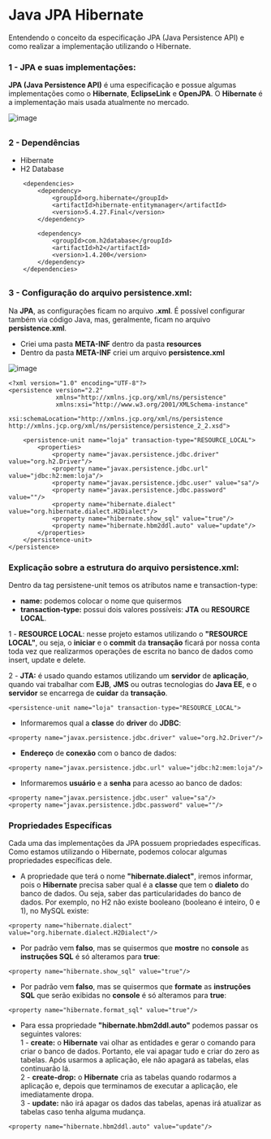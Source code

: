 # Java JPA Hibernate
Entendendo o conceito da especificação JPA (Java Persistence API) e como realizar a implementação utilizando o Hibernate.

### 1 - JPA e suas implementações:

<b>JPA (Java Persistence API)</b> é uma especificação e possue algumas implementações como o <b>Hibernate</b>, <b>EclipseLink</b> e <b>OpenJPA</b>. 
O <b>Hibernate</b> é a implementação mais usada atualmente no mercado.

![image](https://user-images.githubusercontent.com/74054701/209901789-342b8da3-8c62-452d-9f72-737d202c2809.png)
##
### 2 - Dependências
- Hibernate
- H2 Database
~~~
    <dependencies>
        <dependency>
            <groupId>org.hibernate</groupId>
            <artifactId>hibernate-entitymanager</artifactId>
            <version>5.4.27.Final</version>
        </dependency>

        <dependency>
            <groupId>com.h2database</groupId>
            <artifactId>h2</artifactId>
            <version>1.4.200</version>
        </dependency>
    </dependencies>
~~~
##
### 3 - Configuração do arquivo <b>persistence.xml:</b>
Na <b>JPA</b>, as configurações ficam no arquivo <b>.xml</b>. É possível configurar também via código Java, mas, geralmente, ficam no arquivo <b>persistence.xml</b>.

- Criei uma pasta  <b>META-INF</b> dentro da pasta <b>resources</b>
- Dentro da pasta <b>META-INF</b> criei um arquivo <b>persistence.xml</b>

![image](https://user-images.githubusercontent.com/74054701/209903145-b890a4f2-fcb4-450f-96f5-fc46de4dbc6d.png)
~~~
<?xml version="1.0" encoding="UTF-8"?>
<persistence version="2.2"
             xmlns="http://xmlns.jcp.org/xml/ns/persistence"
             xmlns:xsi="http://www.w3.org/2001/XMLSchema-instance"
             xsi:schemaLocation="http://xmlns.jcp.org/xml/ns/persistence http://xmlns.jcp.org/xml/ns/persistence/persistence_2_2.xsd">
    
    <persistence-unit name="loja" transaction-type="RESOURCE_LOCAL">
        <properties>
            <property name="javax.persistence.jdbc.driver" value="org.h2.Driver"/>
            <property name="javax.persistence.jdbc.url" value="jdbc:h2:mem:loja"/>
            <property name="javax.persistence.jdbc.user" value="sa"/>
            <property name="javax.persistence.jdbc.password" value=""/>
            <property name="hibernate.dialect" value="org.hibernate.dialect.H2Dialect"/>
            <property name="hibernate.show_sql" value="true"/>
            <property name="hibernate.hbm2ddl.auto" value="update"/>
        </properties>
    </persistence-unit>
</persistence>

~~~
### Explicação sobre a estrutura do arquivo <b>persistence.xml</b>:

Dentro da tag persistene-unit temos os atributos name e transaction-type:
- <b>name:</b> podemos colocar o nome que quisermos
- <b>transaction-type:</b> possui dois valores possíveis: <b>JTA</b> ou <b>RESOURCE LOCAL</b>.

 1 - <b>RESOURCE LOCAL</b>: nesse projeto estamos utilizando o <b>"RESOURCE LOCAL"</b>, ou seja, o <b>iniciar</b> e o <b>commit</b> da <b>transação</b> ficará por nossa conta toda vez que realizarmos operações de escrita no banco de dados como insert, update e delete.
 
 2 - <b>JTA:</b> é usado quando estamos utilizando um <b>servidor</b> de <b>aplicação</b>, quando vai trabalhar com <b>EJB</b>, <b>JMS</b> ou outras tecnologias do <b>Java EE</b>, e o <b>servidor</b> se encarrega de <b>cuidar</b> da <b>transação</b>.
~~~
<persistence-unit name="loja" transaction-type="RESOURCE_LOCAL">
~~~

- Informaremos qual a <b>classe</b> do <b>driver</b> do <b>JDBC</b>:
~~~
<property name="javax.persistence.jdbc.driver" value="org.h2.Driver"/>
~~~

- <b>Endereço</b> de <b>conexão</b> com o banco de dados:
~~~
<property name="javax.persistence.jdbc.url" value="jdbc:h2:mem:loja"/>
~~~

- Informaremos <b>usuário</b> e a <b>senha</b> para acesso ao banco de dados:
~~~
<property name="javax.persistence.jdbc.user" value="sa"/>
<property name="javax.persistence.jdbc.password" value=""/>
~~~

### Propriedades Específicas
Cada uma das implementações da JPA possuem propriedades específicas. Como estamos utilizando o Hibernate, podemos colocar algumas propriedades específicas dele.

- A propriedade que terá o nome <b>"hibernate.dialect"</b>, iremos informar, pois o <b>Hibernate</b> precisa saber qual é a <b>classe</b> que tem o <b>dialeto</b> do banco de dados. Ou seja, saber das particularidades do banco de dados. Por exemplo, no H2 não existe booleano (booleano é inteiro, 0 e 1), no MySQL existe:
~~~
<property name="hibernate.dialect" value="org.hibernate.dialect.H2Dialect"/>
~~~

- Por padrão vem <b>falso</b>, mas se quisermos que <b>mostre</b> no <b>console</b> as <b>instruções SQL</b> é só alteramos para <b>true</b>:
~~~
<property name="hibernate.show_sql" value="true"/>
~~~

- Por padrão vem <b>falso</b>, mas se quisermos que <b>formate</b> as <b>instruções SQL</b> que serão exibidas no <b>console</b> é só alteramos para <b>true</b>:
~~~
<property name="hibernate.format_sql" value="true"/>
~~~

- Para essa propriedade <b>"hibernate.hbm2ddl.auto"</b> podemos passar os seguintes valores:\
 1 - <b>create:</b> o <b>Hibernate</b> vai olhar as entidades e gerar o comando para criar o banco de dados. Portanto, ele vai apagar tudo e criar do zero as tabelas. Após usarmos a aplicação, ele não apagará as tabelas, elas continuarão lá.\
 2 - <b>create-drop:</b> o <b>Hibernate</b> cria as tabelas quando rodarmos a aplicação e, depois que terminamos de executar a aplicação, ele imediatamente dropa.\
 3 - <b>update:</b> não irá apagar os dados das tabelas, apenas irá atualizar as tabelas caso tenha alguma mudança.
 
~~~
<property name="hibernate.hbm2ddl.auto" value="update"/>
~~~
